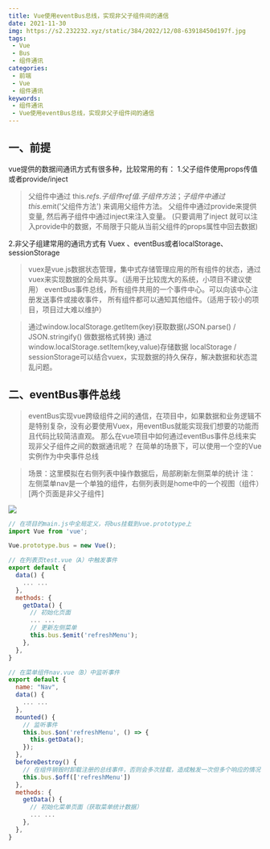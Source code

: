 ```yaml
---
title: Vue使用eventBus总线，实现非父子组件间的通信
date: 2021-11-30
img: https://s2.232232.xyz/static/384/2022/12/08-63918450d197f.jpg
tags:
 - Vue
 - Bus
 - 组件通讯
categories: 
 - 前端
 - Vue
 - 组件通讯
keywords:
 - 组件通讯
 - Vue使用eventBus总线，实现非父子组件间的通信
---
```


## 一、前提
vue提供的数据间通讯方式有很多种，比较常用的有：
1.父子组件使用props传值或者provide/inject
> 父组件中通过 this.$refs.子组件ref值.子组件方法；子组件中通过 this.$emit('父组件方法') 来调用父组件方法。
> 父组件中通过provide来提供变量, 然后再子组件中通过inject来注入变量。
> (只要调用了inject 就可以注入provide中的数据，不局限于只能从当前父组件的props属性中回去数据)

2.非父子组建常用的通讯方式有 Vuex 、eventBus或者localStorage、sessionStorage
> vuex是vue.js数据状态管理，集中式存储管理应用的所有组件的状态，通过vuex来实现数据的全局共享。（适用于比较庞大的系统，小项目不建议使用）
> eventBus事件总线，所有组件共用的一个事件中心。可以向该中心注册发送事件或接收事件， 所有组件都可以通知其他组件。（适用于较小的项目，项目过大难以维护）

> 通过window.localStorage.getItem(key)获取数据(JSON.parse() / JSON.stringify() 做数据格式转换)
> 通过window.localStorage.setItem(key,value)存储数据
> localStorage / sessionStorage可以结合vuex，实现数据的持久保存，解决数据和状态混乱问题。

## 二、eventBus事件总线

> eventBus实现vue跨级组件之间的通信，在项目中，如果数据和业务逻辑不是特别复杂，没有必要使用Vuex，用eventBus就能实现我们想要的功能而且代码比较简洁直观。
> 那么在vue项目中如何通过eventBus事件总线来实现非父子组件之间的数据通讯呢？
> 在简单的场景下，可以使用一个空的Vue实例作为中央事件总线

> 场景：这里模拟在右侧列表中操作数据后，局部刷新左侧菜单的统计
> 注：左侧菜单nav是一个单独的组件，右侧列表则是home中的一个视图（组件）[两个页面是非父子组件]

![](./table.jpg)

```js
// 在项目的main.js中全局定义，将bus挂载到vue.prototype上
import Vue from 'vue';

Vue.prototype.bus = new Vue();

```

```js
// 在列表页test.vue（A）中触发事件
export default {
  data() {
    ... ...
  },
  methods: {
    getData() {
      // 初始化页面
      ... ...
      // 更新左侧菜单
      this.bus.$emit('refreshMenu');
    },
  },
}

```


```js
// 在菜单组件nav.vue（B）中监听事件
export default {
  name: "Nav",
  data() {
    ... ...
  },
  mounted() {
    // 监听事件
    this.bus.$on('refreshMenu', () => {
      this.getData();
    });
  },
  beforeDestroy() {
    // 在组件销毁时卸载注册的总线事件，否则会多次挂载，造成触发一次但多个响应的情况
    this.bus.$off(['refreshMenu'])
  },
  methods: {
    getData() {
      // 初始化菜单页面（获取菜单统计数据）
      ... ...
    },
  },
}

```

